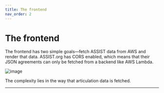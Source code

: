 ```yaml
---
title: The frontend
nav_order: 2
---
```


# The frontend

The frontend has two simple goals—fetch ASSIST data from AWS and render that data. ASSIST.org has CORS enabled, which means that their JSON agreements can only be fetched from a backend like AWS Lambda.

![image](https://github.com/user-attachments/assets/3ea6bf14-365d-4497-bc1e-74a08362fe96)

The complexity lies in the way that articulation data is fetched. 

---

[TransferVision]: https://github.com/michaelrgarcia/transfer-vision
[ASSIST.org]: https://assist.org/
